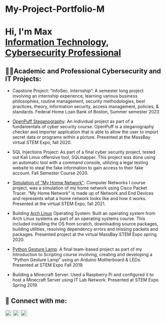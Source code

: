 # My-Project-Portfolio-M
<h1>Hi, I'm Max <br/><a href="https://github.com/joshmadakor1">Information Technology</a>, <a href="https://www.linkedin.com/in/joshmadakor/">Cybersecurity Professional</a> <a href="https://www.youtube.com/c/joshmadakor"></a></h1>

<h2>👨‍💻Academic and Professional Cybersecurity and IT Projects:</h2>

- Capstone Project: “InfoSec. Internship”: A semester long project involving an internship experience, learning various business philosophies, routine management, security methodologies, best practices, theory, information security, access management, policies, & standards. Federal Home Loan Bank of Boston, Summer semester 2023

- [OpenPuff Steganography](https://youtu.be/62st1m6ZdW8): An individual project as part of a fundamentals of cyber security course. OpenPuff is a steganography checker and importer application that is able to allow the user to import secret data or programs within a picture. Presented at the MassBay virtual STEM Expo, fall 2020.

- SQL Injections Project: As part of a final cyber security project, tested out Kali Linux offensive tool, SQLmapper. This project was done using an automatic tool with a command console, utilizing a legal testing website to steal the fake information to gain access to their fake account. Fall Semester Course 2020. 

- [Simulation of "My Homw Network"](https://youtu.be/aBRcQ8n086Q): Computer Networks I course project, was a simulation of my home network using Cisco Packet Tracer. “My Home Network” is made up of Network and End Devices and represents what a home network looks like and how it works.  Presented at the virtual STEM Expo, fall 2021.

- Building [Arch Linux](https://youtu.be/QJKEK6ZK0qQ) Operating System: Built an operating system from Arch Linux systems as part of an operating systems course. This included installing the OS from scratch, downloading source packages, building utilities, resolving dependency errors and missing packets and packages. Presented project at the virtual MassBay STEM Expo spring 2020.

- [Python Gesture Lamp](https://youtube.com/shorts/Fr10d4d7gOI?feature=share): A final team-based project as part of my Introduction to Scripting course involving, creating and developing a “Python Gesture Lamp” using an Arduino Motherboard & LEDs. Presented at STEM Expo Fall 2019. 
  
- Building a Minecraft Server: Used a Raspberry Pi and configured it to host a Minecraft Server using IT Lab Network. Presented at STEM Expo Spring 2019

<h2> 🤳 Connect with me:</h2>

[<img align="left" alt="Max | YouTube" width="22px" src="https://cdn.jsdelivr.net/npm/simple-icons@v3/icons/youtube.svg" />][youtube]
[<img align="left" alt="Max | X" width="22px" src="https://cdn.jsdelivr.net/npm/simple-icons@v3/icons/twitter.svg" />][x]
[<img align="left" alt="Max | LinkedIn" width="22px" src="https://cdn.jsdelivr.net/npm/simple-icons@v3/icons/linkedin.svg" />][linkedin]


[X]: https://twitter.com/NavaaMax
[youtube]: https://www.youtube.com/channel/UCS_L_cQLDWPNrWS5nKgvkkw
[linkedin]: https://www.linkedin.com/in/max-navarrette/

<!--
**joshmadakor1/joshmadakor1** is a ✨ _special_ ✨ repository because its `README.md` (this file) appears on your GitHub profile.

Here are some ideas to get you started:

- 🔭 I’m currently working on ...
- 🌱 I’m currently learning ...
- 👯 I’m looking to collaborate on ...
- 🤔 I’m looking for help with ...
- 💬 Ask me about ...
- 📫 How to reach me: ...
- 😄 Pronouns: ...
- ⚡ Fun fact: ...
-->
